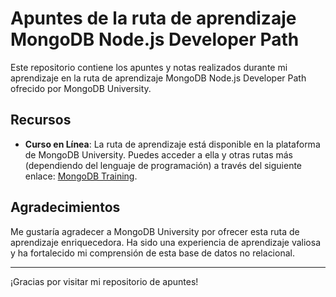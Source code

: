 # Apuntes de la ruta de aprendizaje MongoDB Node.js Developer Path

Este repositorio contiene los apuntes y notas realizados durante mi aprendizaje en la ruta de aprendizaje MongoDB Node.js Developer Path ofrecido por MongoDB University.

## Recursos

- **Curso en Línea**: La ruta de aprendizaje está disponible en la plataforma de MongoDB University. Puedes acceder a ella y otras rutas más (dependiendo del lenguaje de programación) a través del siguiente enlace: [MongoDB Training](https://learn.mongodb.com/catalog?labels=%5B%22Learning%20Format%22%5D&values=%5B%22Learning%20Path%22%5D).

## Agradecimientos

Me gustaría agradecer a MongoDB University por ofrecer esta ruta de aprendizaje enriquecedora. Ha sido una experiencia de aprendizaje valiosa y ha fortalecido mi comprensión de esta base de datos no relacional.

---

¡Gracias por visitar mi repositorio de apuntes!
